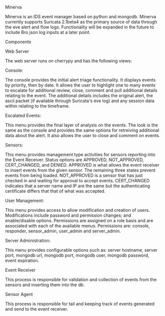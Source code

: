 Minerva

Minerva is an IDS event manager based on python and mongodb. Minerva currently supports Suricata 2.1beta4 as the primary source of data through the eve alert and flow logs. Functionality will be expanded in the future to include Bro json log inputs at a later point.

Components

Web Server

The web server runs on cherrypy and has the following views:

Console:

The console provides the initial alert triage functionality. It displays events by priority, then by date. It allows the user to highlight one to many events to escalate for additional review, close, comment and pull additional details relating to the event. The additional details includes the original alert, the ascii packet (if available through Suricata's eve log) and any session data within relating to the timeframe.



Escalated Events:

This menu provides the final layer of analysis on the events. The look is the same as the console and provides the same options for retreiving additional data about the alert. It also allows the user to close and comment on events.



Sensors:

This menu provides management type activities for sensors reporting into the Event Receiver. Status options are APPROVED, NOT_APPROVED, CERT_CHANGED, and DENIED. APPROVED is what allows the event receiver to insert events from the given sensor. The remaining three states prevent events from being loaded. NOT_APPROVED is a sensor that has just checked in and waiting for approval to accept events. CERT_CHANGED indicates that a server name and IP are the same but the authenticating certificate differs that that of what was accepted.



User Management:

This menu provides access to allow modification and creation of users. Modifications include password and permission changes; and enable/disable options. Permissions are assigned on a role basis and are associated with each of the available menus. Permissions are: console, responder, sensor_admin, user_admin and server_admin.



Server Administration:

This menu provides configurable options such as: server hostname, server port, mongodb url, mongodb port, mongodb user, mongodb password, event expiration.

Event Receiver

This process is responsible for validation and collection of events from the sensors and inserting them into the db.

Sensor Agent

This process is responsible for tail and keeping track of events generated and send to the event receiver.